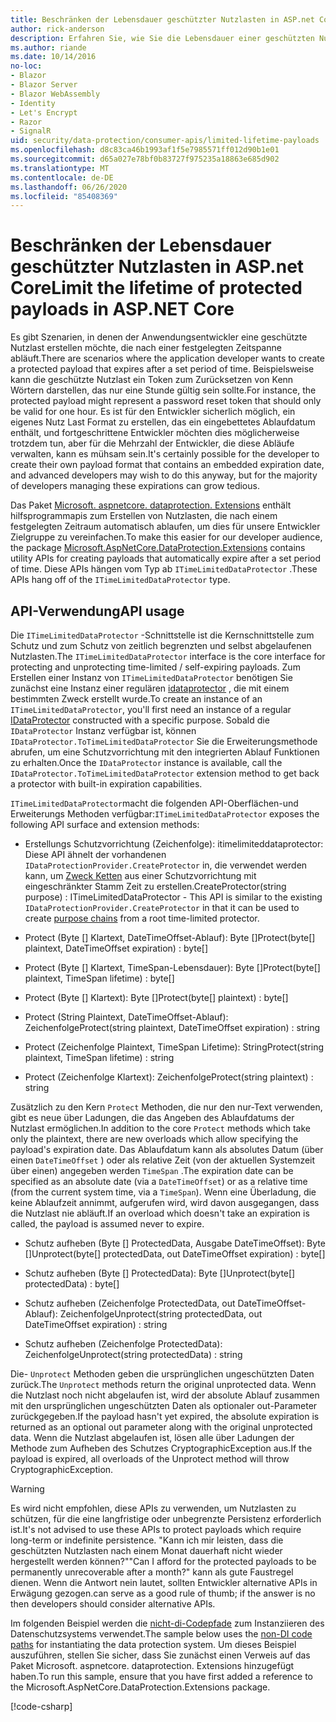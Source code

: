 ```yaml
---
title: Beschränken der Lebensdauer geschützter Nutzlasten in ASP.net Core
author: rick-anderson
description: Erfahren Sie, wie Sie die Lebensdauer einer geschützten Nutzlast mithilfe der ASP.net Core Datenschutz-APIs begrenzen.
ms.author: riande
ms.date: 10/14/2016
no-loc:
- Blazor
- Blazor Server
- Blazor WebAssembly
- Identity
- Let's Encrypt
- Razor
- SignalR
uid: security/data-protection/consumer-apis/limited-lifetime-payloads
ms.openlocfilehash: d8c83ca46b1993af1f5e7985571ff012d90b1e01
ms.sourcegitcommit: d65a027e78bf0b83727f975235a18863e685d902
ms.translationtype: MT
ms.contentlocale: de-DE
ms.lasthandoff: 06/26/2020
ms.locfileid: "85408369"
---
```

# <a name="limit-the-lifetime-of-protected-payloads-in-aspnet-core"></a><span data-ttu-id="d73d7-103">Beschränken der Lebensdauer geschützter Nutzlasten in ASP.net Core</span><span class="sxs-lookup"><span data-stu-id="d73d7-103">Limit the lifetime of protected payloads in ASP.NET Core</span></span>

<span data-ttu-id="d73d7-104">Es gibt Szenarien, in denen der Anwendungsentwickler eine geschützte Nutzlast erstellen möchte, die nach einer festgelegten Zeitspanne abläuft.</span><span class="sxs-lookup"><span data-stu-id="d73d7-104">There are scenarios where the application developer wants to create a protected payload that expires after a set period of time.</span></span> <span data-ttu-id="d73d7-105">Beispielsweise kann die geschützte Nutzlast ein Token zum Zurücksetzen von Kenn Wörtern darstellen, das nur eine Stunde gültig sein sollte.</span><span class="sxs-lookup"><span data-stu-id="d73d7-105">For instance, the protected payload might represent a password reset token that should only be valid for one hour.</span></span> <span data-ttu-id="d73d7-106">Es ist für den Entwickler sicherlich möglich, ein eigenes Nutz Last Format zu erstellen, das ein eingebettetes Ablaufdatum enthält, und fortgeschrittene Entwickler möchten dies möglicherweise trotzdem tun, aber für die Mehrzahl der Entwickler, die diese Abläufe verwalten, kann es mühsam sein.</span><span class="sxs-lookup"><span data-stu-id="d73d7-106">It's certainly possible for the developer to create their own payload format that contains an embedded expiration date, and advanced developers may wish to do this anyway, but for the majority of developers managing these expirations can grow tedious.</span></span>

<span data-ttu-id="d73d7-107">Das Paket [Microsoft. aspnetcore. dataprotection. Extensions](https://www.nuget.org/packages/Microsoft.AspNetCore.DataProtection.Extensions/) enthält hilfsprogrammapis zum Erstellen von Nutzlasten, die nach einem festgelegten Zeitraum automatisch ablaufen, um dies für unsere Entwickler Zielgruppe zu vereinfachen.</span><span class="sxs-lookup"><span data-stu-id="d73d7-107">To make this easier for our developer audience, the package [Microsoft.AspNetCore.DataProtection.Extensions](https://www.nuget.org/packages/Microsoft.AspNetCore.DataProtection.Extensions/) contains utility APIs for creating payloads that automatically expire after a set period of time.</span></span> <span data-ttu-id="d73d7-108">Diese APIs hängen vom Typ ab `ITimeLimitedDataProtector` .</span><span class="sxs-lookup"><span data-stu-id="d73d7-108">These APIs hang off of the `ITimeLimitedDataProtector` type.</span></span>

## <a name="api-usage"></a><span data-ttu-id="d73d7-109">API-Verwendung</span><span class="sxs-lookup"><span data-stu-id="d73d7-109">API usage</span></span>

<span data-ttu-id="d73d7-110">Die `ITimeLimitedDataProtector` -Schnittstelle ist die Kernschnittstelle zum Schutz und zum Schutz von zeitlich begrenzten und selbst abgelaufenen Nutzlasten.</span><span class="sxs-lookup"><span data-stu-id="d73d7-110">The `ITimeLimitedDataProtector` interface is the core interface for protecting and unprotecting time-limited / self-expiring payloads.</span></span> <span data-ttu-id="d73d7-111">Zum Erstellen einer Instanz von `ITimeLimitedDataProtector` benötigen Sie zunächst eine Instanz einer regulären [idataprotector](xref:security/data-protection/consumer-apis/overview) , die mit einem bestimmten Zweck erstellt wurde.</span><span class="sxs-lookup"><span data-stu-id="d73d7-111">To create an instance of an `ITimeLimitedDataProtector`, you'll first need an instance of a regular [IDataProtector](xref:security/data-protection/consumer-apis/overview) constructed with a specific purpose.</span></span> <span data-ttu-id="d73d7-112">Sobald die `IDataProtector` Instanz verfügbar ist, können `IDataProtector.ToTimeLimitedDataProtector` Sie die Erweiterungsmethode abrufen, um eine Schutzvorrichtung mit den integrierten Ablauf Funktionen zu erhalten.</span><span class="sxs-lookup"><span data-stu-id="d73d7-112">Once the `IDataProtector` instance is available, call the `IDataProtector.ToTimeLimitedDataProtector` extension method to get back a protector with built-in expiration capabilities.</span></span>

<span data-ttu-id="d73d7-113">`ITimeLimitedDataProtector`macht die folgenden API-Oberflächen-und Erweiterungs Methoden verfügbar:</span><span class="sxs-lookup"><span data-stu-id="d73d7-113">`ITimeLimitedDataProtector` exposes the following API surface and extension methods:</span></span>

* <span data-ttu-id="d73d7-114">Erstellungs Schutzvorrichtung (Zeichenfolge): itimelimiteddataprotector: Diese API ähnelt der vorhandenen `IDataProtectionProvider.CreateProtector` in, die verwendet werden kann, um [Zweck Ketten](xref:security/data-protection/consumer-apis/purpose-strings) aus einer Schutzvorrichtung mit eingeschränkter Stamm Zeit zu erstellen.</span><span class="sxs-lookup"><span data-stu-id="d73d7-114">CreateProtector(string purpose) : ITimeLimitedDataProtector - This API is similar to the existing `IDataProtectionProvider.CreateProtector` in that it can be used to create [purpose chains](xref:security/data-protection/consumer-apis/purpose-strings) from a root time-limited protector.</span></span>

* <span data-ttu-id="d73d7-115">Protect (Byte [] Klartext, DateTimeOffset-Ablauf): Byte []</span><span class="sxs-lookup"><span data-stu-id="d73d7-115">Protect(byte[] plaintext, DateTimeOffset expiration) : byte[]</span></span>

* <span data-ttu-id="d73d7-116">Protect (Byte [] Klartext, TimeSpan-Lebensdauer): Byte []</span><span class="sxs-lookup"><span data-stu-id="d73d7-116">Protect(byte[] plaintext, TimeSpan lifetime) : byte[]</span></span>

* <span data-ttu-id="d73d7-117">Protect (Byte [] Klartext): Byte []</span><span class="sxs-lookup"><span data-stu-id="d73d7-117">Protect(byte[] plaintext) : byte[]</span></span>

* <span data-ttu-id="d73d7-118">Protect (String Plaintext, DateTimeOffset-Ablauf): Zeichenfolge</span><span class="sxs-lookup"><span data-stu-id="d73d7-118">Protect(string plaintext, DateTimeOffset expiration) : string</span></span>

* <span data-ttu-id="d73d7-119">Protect (Zeichenfolge Plaintext, TimeSpan Lifetime): String</span><span class="sxs-lookup"><span data-stu-id="d73d7-119">Protect(string plaintext, TimeSpan lifetime) : string</span></span>

* <span data-ttu-id="d73d7-120">Protect (Zeichenfolge Klartext): Zeichenfolge</span><span class="sxs-lookup"><span data-stu-id="d73d7-120">Protect(string plaintext) : string</span></span>

<span data-ttu-id="d73d7-121">Zusätzlich zu den Kern `Protect` Methoden, die nur den nur-Text verwenden, gibt es neue über Ladungen, die das Angeben des Ablaufdatums der Nutzlast ermöglichen.</span><span class="sxs-lookup"><span data-stu-id="d73d7-121">In addition to the core `Protect` methods which take only the plaintext, there are new overloads which allow specifying the payload's expiration date.</span></span> <span data-ttu-id="d73d7-122">Das Ablaufdatum kann als absolutes Datum (über einen `DateTimeOffset` ) oder als relative Zeit (von der aktuellen Systemzeit über einen) angegeben werden `TimeSpan` .</span><span class="sxs-lookup"><span data-stu-id="d73d7-122">The expiration date can be specified as an absolute date (via a `DateTimeOffset`) or as a relative time (from the current system time, via a `TimeSpan`).</span></span> <span data-ttu-id="d73d7-123">Wenn eine Überladung, die keine Ablaufzeit annimmt, aufgerufen wird, wird davon ausgegangen, dass die Nutzlast nie abläuft.</span><span class="sxs-lookup"><span data-stu-id="d73d7-123">If an overload which doesn't take an expiration is called, the payload is assumed never to expire.</span></span>

* <span data-ttu-id="d73d7-124">Schutz aufheben (Byte [] ProtectedData, Ausgabe DateTimeOffset): Byte []</span><span class="sxs-lookup"><span data-stu-id="d73d7-124">Unprotect(byte[] protectedData, out DateTimeOffset expiration) : byte[]</span></span>

* <span data-ttu-id="d73d7-125">Schutz aufheben (Byte [] ProtectedData): Byte []</span><span class="sxs-lookup"><span data-stu-id="d73d7-125">Unprotect(byte[] protectedData) : byte[]</span></span>

* <span data-ttu-id="d73d7-126">Schutz aufheben (Zeichenfolge ProtectedData, out DateTimeOffset-Ablauf): Zeichenfolge</span><span class="sxs-lookup"><span data-stu-id="d73d7-126">Unprotect(string protectedData, out DateTimeOffset expiration) : string</span></span>

* <span data-ttu-id="d73d7-127">Schutz aufheben (Zeichenfolge ProtectedData): Zeichenfolge</span><span class="sxs-lookup"><span data-stu-id="d73d7-127">Unprotect(string protectedData) : string</span></span>

<span data-ttu-id="d73d7-128">Die- `Unprotect` Methoden geben die ursprünglichen ungeschützten Daten zurück.</span><span class="sxs-lookup"><span data-stu-id="d73d7-128">The `Unprotect` methods return the original unprotected data.</span></span> <span data-ttu-id="d73d7-129">Wenn die Nutzlast noch nicht abgelaufen ist, wird der absolute Ablauf zusammen mit den ursprünglichen ungeschützten Daten als optionaler out-Parameter zurückgegeben.</span><span class="sxs-lookup"><span data-stu-id="d73d7-129">If the payload hasn't yet expired, the absolute expiration is returned as an optional out parameter along with the original unprotected data.</span></span> <span data-ttu-id="d73d7-130">Wenn die Nutzlast abgelaufen ist, lösen alle über Ladungen der Methode zum Aufheben des Schutzes CryptographicException aus.</span><span class="sxs-lookup"><span data-stu-id="d73d7-130">If the payload is expired, all overloads of the Unprotect method will throw CryptographicException.</span></span>

>[!WARNING]
> <span data-ttu-id="d73d7-131">Es wird nicht empfohlen, diese APIs zu verwenden, um Nutzlasten zu schützen, für die eine langfristige oder unbegrenzte Persistenz erforderlich ist.</span><span class="sxs-lookup"><span data-stu-id="d73d7-131">It's not advised to use these APIs to protect payloads which require long-term or indefinite persistence.</span></span> <span data-ttu-id="d73d7-132">"Kann ich mir leisten, dass die geschützten Nutzlasten nach einem Monat dauerhaft nicht wieder hergestellt werden können?"</span><span class="sxs-lookup"><span data-stu-id="d73d7-132">"Can I afford for the protected payloads to be permanently unrecoverable after a month?"</span></span> <span data-ttu-id="d73d7-133">kann als gute Faustregel dienen. Wenn die Antwort nein lautet, sollten Entwickler alternative APIs in Erwägung gezogen.</span><span class="sxs-lookup"><span data-stu-id="d73d7-133">can serve as a good rule of thumb; if the answer is no then developers should consider alternative APIs.</span></span>

<span data-ttu-id="d73d7-134">Im folgenden Beispiel werden die [nicht-di-Codepfade](xref:security/data-protection/configuration/non-di-scenarios) zum Instanziieren des Datenschutzsystems verwendet.</span><span class="sxs-lookup"><span data-stu-id="d73d7-134">The sample below uses the [non-DI code paths](xref:security/data-protection/configuration/non-di-scenarios) for instantiating the data protection system.</span></span> <span data-ttu-id="d73d7-135">Um dieses Beispiel auszuführen, stellen Sie sicher, dass Sie zunächst einen Verweis auf das Paket Microsoft. aspnetcore. dataprotection. Extensions hinzugefügt haben.</span><span class="sxs-lookup"><span data-stu-id="d73d7-135">To run this sample, ensure that you have first added a reference to the Microsoft.AspNetCore.DataProtection.Extensions package.</span></span>

[!code-csharp[](limited-lifetime-payloads/samples/limitedlifetimepayloads.cs)]
